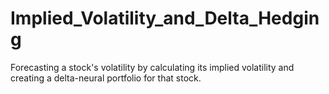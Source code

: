 # Implied_Volatility_and_Delta_Hedging
Forecasting a stock's volatility by calculating its implied volatility and creating a delta-neural portfolio for that stock.
